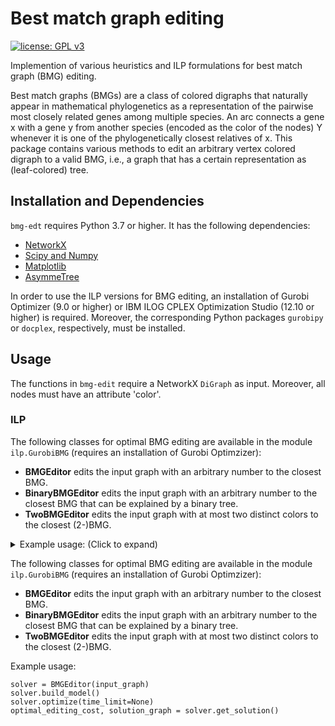 # Best match graph editing

[![license: GPL v3](https://img.shields.io/badge/License-GPLv3-blue.svg)](https://www.gnu.org/licenses/gpl-3.0)

Implemention of various heuristics and ILP formulations for best match graph (BMG) editing.

Best match graphs (BMGs) are a class of colored digraphs that naturally appear in mathematical phylogenetics as a representation of the pairwise most closely related genes among multiple species. An arc connects a gene x with a gene y from another species (encoded as the color of the nodes) Y whenever it is one of the phylogenetically closest relatives of x.
This package contains various methods to edit an arbitrary vertex colored digraph to a valid BMG, i.e., a graph that has a certain representation as (leaf-colored) tree.


## Installation and Dependencies

`bmg-edt` requires Python 3.7 or higher. It has the following dependencies:

* [NetworkX](https://networkx.github.io/)
* [Scipy and Numpy](http://www.scipy.org/install.html)
* [Matplotlib](https://matplotlib.org/)
* [AsymmeTree](https://github.com/david-schaller/AsymmeTree)

In order to use the ILP versions for BMG editing, an installation of Gurobi Optimizer (9.0 or higher) or IBM ILOG CPLEX Optimization Studio (12.10 or higher) is required.
Moreover, the corresponding Python packages `gurobipy` or `docplex`, respectively, must be installed.

## Usage

The functions in `bmg-edit` require a NetworkX `DiGraph` as input.
Moreover, all nodes must have an attribute 'color'.

### ILP

The following classes for optimal BMG editing are available in the module `ilp.GurobiBMG` (requires an installation of Gurobi Optimzizer):

- **BMGEditor** edits the input graph with an arbitrary number to the closest BMG.
- **BinaryBMGEditor** edits the input graph with an arbitrary number to the closest BMG that can be explained by a binary tree.
- **TwoBMGEditor** edits the input graph with at most two distinct colors to the closest (2-)BMG.

<details>
<summary>Example usage: (Click to expand)</summary>

    solver = BMGEditor(input_graph)
    solver.build_model()
    
    # run the optimization with an optional time limit in seconds
    solver.optimize(time_limit=None)
    
    optimal_editing_cost, solution_graph = solver.get_solution()
    
</details>

The following classes for optimal BMG editing are available in the module `ilp.GurobiBMG` (requires an installation of Gurobi Optimzizer):

- **BMGEditor** edits the input graph with an arbitrary number to the closest BMG.
- **BinaryBMGEditor** edits the input graph with an arbitrary number to the closest BMG that can be explained by a binary tree.
- **TwoBMGEditor** edits the input graph with at most two distinct colors to the closest (2-)BMG.

Example usage:

    solver = BMGEditor(input_graph)
    solver.build_model()
    solver.optimize(time_limit=None)
    optimal_editing_cost, solution_graph = solver.get_solution()